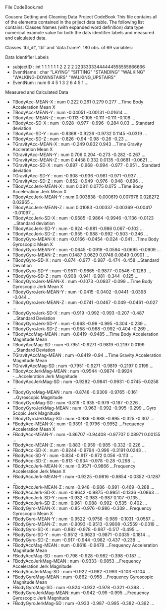 File CodeBook.md

Cousera Getting and Cleaning Data Project CodeBook
This file contains all of the elements contained in the priject data table.  The following list contains:
	Classes
	Names (with expanded word definition)
	data type
	numerical examole value
for both the dats identifier labels and measured and calculated data.


Classes ‘tbl_df’, ‘tbl’ and 'data.frame':       180 obs. of  69 variables:

Data Identifier Labels
 * subjectID                : int  1 1 1 1 1 1 2 2 2 2 22333333444444555555666666
 * EventName                : char "LAYING" "SITTING" "STANDING" "WALKING"
                                                        "WALKING-DOWNSTAIRS" "WALKING_UPSTAIRS"
 * EventNum                 : num  6 4 5 1 3 2 6 4 5 1 ...

Measured and Calculated Data
 * TBodyAcc-MEAN-X          : num  0.222 0.261 0.279 0.277  ...Time Body Acceleration Mean X
 * TBodyAcc-MEAN-Y          : num  -0.04051 -0.00131 -0.01614 ...
 * TBodyAcc-MEAN-Z          : num  -0.113 -0.105 -0.111 -0.111 -0.108 ...
 * TBodyAcc-SD-X            : num  -0.928 -0.977 -0.996 -0.284 0.03 ... Standard deviation
 * TBodyAcc-SD-Y            : num  -0.8368 -0.9226 -0.9732 0.1145 -0.0319 ...
 * TBodyAcc-SD-Z            : num  -0.826 -0.94 -0.98 -0.26 -0.23 ...
 * TGravityAcc-MEAN-X       : num  -0.249 0.832 0.943  ...Time Gravity Accleration Mean X
 * TGravityAcc-MEAN-Y       : num  0.706 0.204 -0.273 -0.282 -0.267 ...
 * TGravityAcc-MEAN-Z       : num  0.4458 0.332 0.0135 -0.0681 -0.0621 ...
 * TGravityAcc-SD-X         : num  -0.897 -0.968 -0.994 -0.977 -0.951 ...Standard deviation
 * TGravityAcc-SD-Y         : num  -0.908 -0.936 -0.981 -0.971 -0.937 ...
 * TGravityAcc-SD-Z         : num  -0.852 -0.949 -0.976 -0.948 -0.896 ...
 * TBodyAccJerk-MEAN-X      : num  0.0811 0.0775 0.075 ...Time Body Acceleratiion Jerk Mean X
 * TBodyAccJerk-MEAN-Y      : num  0.003838 -0.000619 0.007976 0.028272 0.02965 ...
 * TBodyAccJerk-MEAN-Z      : num  0.01083 -0.00337 -0.00369 -0.00417 -0.01097 ...
 * TBodyAccJerk-SD-X        : num  -0.9585 -0.9864 -0.9946 -0.1136 -0.0123 ...Standard deviation
 * TBodyAccJerk-SD-Y        : num  -0.924 -0.981 -0.986 0.067 -0.102 ...
 * TBodyAccJerk-SD-Z        : num  -0.955 -0.988 -0.992 -0.503 -0.346 ...
 * TBodyGyro-MEAN-X         : num  -0.0166 -0.0454 -0.024 -0.041 ...Time Body Gyroscopic Mean X
 * TBodyGyro-MEAN-Y         : num  -0.0645 -0.0919 -0.0594 -0.0695 -0.0909 ...
 * TBodyGyro-MEAN-Z         : num  0.1487 0.0629 0.0748 0.0849 0.0901 ...
 * TBodyGyro-SD-X           : num  -0.874 -0.977 -0.987 -0.474 -0.458 ...Standard Deviation
 * TBodyGyro-SD-Y           : num  -0.9511 -0.9665 -0.9877 -0.0546 -0.1263 ...
 * TBodyGyro-SD-Z           : num  -0.908 -0.941 -0.981 -0.344 -0.125 ...
 * TBodyGyroJerk-MEAN-X     : num  -0.1073 -0.0937 -0.099 ...Time Body Gyroscopic Jerk Mean X
 * TBodyGyroJerk-MEAN-Y     : num  -0.0415 -0.0402 -0.0441 -0.0398 -0.044 ...
 * TBodyGyroJerk-MEAN-Z     : num  -0.0741 -0.0467 -0.049 -0.0461 -0.027 ...
 * TBodyGyroJerk-SD-X       : num  -0.919 -0.992 -0.993 -0.207 -0.487 ...Standard Deviation
 * TBodyGyroJerk-SD-Y       : num  -0.968 -0.99 -0.995 -0.304 -0.239 ...
 * TBodyGyroJerk-SD-Z       : num  -0.958 -0.988 -0.992 -0.404 -0.269 ...
 * TBodyAccMag-MEAN         : num  -0.8419 -0.9485   ...Time Body Acceleration Magnitude Mean
 * TBodyAccMag-SD           : num  -0.7951 -0.9271 -0.9819 -0.2197 0.0199 ...Standard Deviation
 * TGravityAccMag-MEAN      : num  -0.8419 -0.94 ...Time Gravity Acceleration Magnitude Mean
 * TGravityAccMag-SD        : num  -0.7951 -0.9271 -0.9819 -0.2197 0.0199 ...
 * TBodyAccJerkMag-MEAN     : num  -0.9544 -0.9874 -0.9924 -...Acceleration Jerk Magnitude
 * TBodyAccJerkMag-SD       : num  -0.9282 -0.9841 -0.9931 -0.0745 -0.0258 ...
 * TBodyGyroMag-MEAN        : num  -0.8748 -0.9309 -0.9765 -0.161  ...Gyroscopic Magnitude
 * TBodyGyroMag-SD          : num  -0.819 -0.935 -0.979 -0.187 -0.226 ...
 * TBodyGyroJerkMag-MEAN    : num  -0.963 -0.992 -0.995 -0.299  ...Gyro Scopic Jerk Magnitude
 * TBodyGyroJerkMag-SD      : num  -0.936 -0.988 -0.995 -0.325 -0.307 ...
 * FBodyAcc-MEAN-X          : num  -0.9391 -0.9796 -0.9952  ...Frequency Acceleration Mean X
 * FBodyAcc-MEAN-Y          : num  -0.86707 -0.94408 -0.97707 0.08971 0.00155 ...
 * FBodyAcc-MEAN-Z          : num  -0.883 -0.959 -0.985 -0.332 -0.226 ...
 * FBodyAcc-SD-X            : num  -0.9244 -0.9764 -0.996 -0.3191 0.0243 ...
 * FBodyAcc-SD-Y            : num  -0.834 -0.917 -0.972 0.056 -0.113 ...
 * FBodyAcc-SD-Z            : num  -0.813 -0.934 -0.978 -0.28 -0.298 ...
 * FBodyAccJerk-MEAN-X      : num  -0.9571 -0.9866  ...Frequency Acceleration Jerk Mean X 
 * FBodyAccJerk-MEAN-Y      : num  -0.9225 -0.9816 -0.9854 -0.0352 -0.1287 ...
 * FBodyAccJerk-MEAN-Z      : num  -0.948 -0.986 -0.991 -0.469 -0.288 ...
 * FBodyAccJerk-SD-X        : num  -0.9642 -0.9875 -0.9951 -0.1336 -0.0863 ...
 * FBodyAccJerk-SD-Y        : num  -0.932 -0.983 -0.987 0.107 -0.135 ...
 * FBodyAccJerk-SD-Z        : num  -0.961 -0.988 -0.992 -0.535 -0.402 ...
 * FBodyGyro-MEAN-X         : num  -0.85 -0.976 -0.986 -0.339 ...Frequency Gyroscopic Mean X
 * FBodyGyro-MEAN-Y         : num  -0.9522 -0.9758 -0.989 -0.1031 -0.0557 ...
 * FBodyGyro-MEAN-Z         : num  -0.9093 -0.9513 -0.9808 -0.2559 -0.0319 ...
 * FBodyGyro-SD-X           : num  -0.882 -0.978 -0.987 -0.517 -0.495 ...
 * FBodyGyro-SD-Y           : num  -0.9512 -0.9623 -0.9871 -0.0335 -0.1814 ...
 * FBodyGyro-SD-Z           : num  -0.917 -0.944 -0.982 -0.437 -0.238 ...
 * FBodyAccMag-MEAN         : num  -0.8618 -0.9478 ...Frequency Acceleration Magnitude Mean
 * FBodyAccMag-SD           : num  -0.798 -0.928 -0.982 -0.398 -0.187 ...
 * FBodyAccJerkMag-MEAN : num  -0.9333 -0.9853  ...Frequency Acceleration Jerk Magnitude
 * FBodyAccJerkMag-SD   : num  -0.922 -0.982 -0.993 -0.103 -0.104 ...
 * FBodyGyroMag-MEAN    : num  -0.862 -0.958  ...Frequency Gyroscopic Magnitude Mean
 * FBodyGyroMag-SD      : num  -0.824 -0.932 -0.978 -0.321 -0.398 ...
 * FBodyGyroJerkMag-MEAN: num  -0.942 -0.99 -0.995  ...Frequency Gyroscopic Jerk Magnitude
 * FBodyGyroJerkMag-SD  : num  -0.933 -0.987 -0.995 -0.382 -0.392 ...
